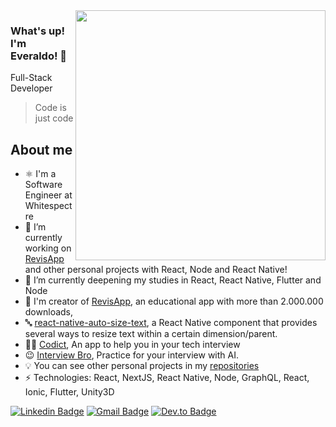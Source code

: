 <img align="right" width="400" height="400" src="https://i.imgur.com/wFsxG1B.png">

### What's up! I'm Everaldo! 👋

Full-Stack Developer

> Code is just code

## About me
- ⚛️  I'm a Software Engineer at Whitespectre
- 🔭 I’m currently working on [RevisApp](https://play.google.com/store/apps/details?id=com.klawapps.revisapp&hl) and other personal projects with React, Node and React Native!
- 🌱 I’m currently deepening my studies in React, React Native, Flutter and Node
- 🧠 I'm creator of [RevisApp](https://play.google.com/store/apps/details?id=com.klawapps.revisapp&hl), an educational app with more than 2.000.000 downloads,
- 🔤 [react-native-auto-size-text](https://github.com/juniorklawa/react-native-auto-size-text), a React Native component that provides several ways to resize text within a certain dimension/parent.
- 👨‍💻 [Codict](https://play.google.com/store/apps/details?id=com.codict), An app to help you in your tech interview
- 😉 [Interview Bro](https://interviewbro.io), Practice for your interview with AI.
- 💡 You can see other personal projects in my [repositories](https://github.com/juniorklawa)
-  ⚡ Technologies: React, NextJS, React Native, Node, GraphQL, React, Ionic, Flutter, Unity3D


[![Linkedin Badge](https://img.shields.io/badge/LinkedIn-0077B5?style=for-the-badge&logo=linkedin&logoColor=white)](https://www.linkedin.com/in/everaldojuniorklawa/)
[![Gmail Badge](https://img.shields.io/badge/Gmail-D14836?style=for-the-badge&logo=gmail&logoColor=white)](mailto:juniorklawa10@gmail.com)
[![Dev.to Badge](https://img.shields.io/badge/dev.to-0A0A0A?style=for-the-badge&logo=dev.to&logoColor=white)](https://dev.to/juniorklawa)
 


	
